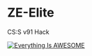# ZE-Elite
CS:S  v91 Hack

[![Everything Is AWESOME](http://i.imgur.com/Ot5DWAW.png)](https://www.youtube.com/watch?v=oVNlsJwOjwg "CSS V91 HACK | Amazing Looking Gameplay | ZE-Elite NEW VERSION")

